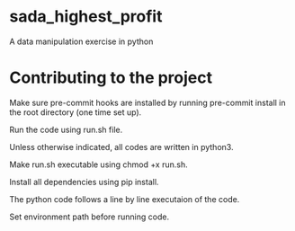 # sada_highest_profit
A data manipulation exercise in python

# Contributing to the project  

Make sure pre-commit hooks are installed by running pre-commit install in the root directory (one time set up).  

Run the code using run.sh file.  

Unless otherwise indicated, all codes are written in python3.  

Make run.sh executable using chmod +x run.sh.  

Install all dependencies using pip install.  

The python code follows a line by line executaion of the code.  

Set environment path before running code.  
